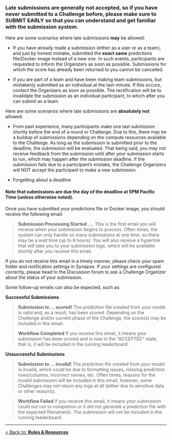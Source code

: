 
### **Late submissions are generally not accepted, so if you have never submitted to a Challenge before, please make sure to SUBMIT EARLY so that you can understand and get familiar with the submission system.**

Here are some scenarios where late submissions **may** be allowed:

* If you have already made a submission (either as a user or as a team), and just by honest mistake, submitted the **exact same** predictions file/Docker image instead of a new one. In such events, participants are requested to inform the Organizers as soon as possible. Submissions for which the score has already been returned to you cannot be cancelled.

* If you are part of a team and have been making team submissions, but mistakenly submitted as an individual at the last-minute.  If this occurs, contact the Organizers as soon as possible. The rectification will be to invalidate the submission as an individual participant, to which after you can submit as a team.

Here are some scenarios where late submissions are **absolutely not** allowed:

* From past experience, many participants make one last submission shortly before the end of a round or Challenge. Due to this, there may be a buildup of submissions depending on the compute resources available to the Challenge. As long as the submission is submitted prior to the deadline, the submission will be evaluated. That being said, you may not receive feedback from the submission until after your submission starts to run, which may happen after the submission deadline. If the submission fails due to a participant’s mistake, the Challenge Organizers will NOT accept the participant to make a new submission.

* Forgetting about a deadline

#### **Note that submissions are due the day of the deadline at 5PM Pacific Time** (unless otherwise noted).

Once you have submitted your predictions file or Docker image, you should receive the following email:

> **Submission Processing Started ....**
> This is the first email you will receive when your submission begins to process.  Often times, the system can only handle so many submissions at one time, so there may be a wait time (up to 6 hours).  You will also receive a hyperlink that will take you to your submission logs, which will be available shortly after you receive this email.

If you do not receive this email in a timely manner, please check your spam folder and notification settings in Synapse. If your settings are configured correctly, please head to the Discussion forum to ask a Challenge Organizer about the status of your submission.

Some follow-up emails can also be expected, such as:

**Successful Submissions**
> **Submission to ... scored!**
> The prediction file created from your model is valid and, as a result, has been scored. Depending on the Challenge and/or current phase of the Challenge, the score(s) may be included in this email.

> **Workflow Completed**
> If you receive this email, it means your submission has been scored and is now in the "ACCEPTED" state, that is, it will be included in the running leaderboard.

**Unsuccessful Submissions**
> **Submission to ... invalid!**
> The prediction file created from your model is invalid, which could be due to formatting issues, missing prediction rows/columns, incorrect names, etc.  Often times, reasons for the invalid submission will be included in this email, however, some Challenges may not return any logs at all (either due to sensitive data or other reasons).

> **Workflow Failed**
> If you receive this email, it means your submission could not run to completion or it did not generate a prediction file with the expected filename(s).  The submission will not be included in the running leaderboard.

---
[< Back to: **Rules & Resources**](#!Synapse:syn25829070/wiki/611097)